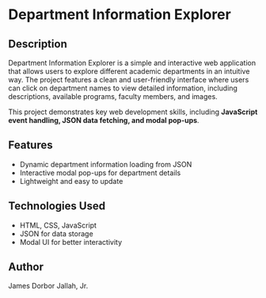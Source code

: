 # Department Information Explorer  

## Description  
Department Information Explorer is a simple and interactive web application that allows users to explore different academic departments in an intuitive way. The project features a clean and user-friendly interface where users can click on department names to view detailed information, including descriptions, available programs, faculty members, and images.  

This project demonstrates key web development skills, including **JavaScript event handling, JSON data fetching, and modal pop-ups**. 

## Features  
- Dynamic department information loading from JSON  
- Interactive modal pop-ups for department details  
- Lightweight and easy to update  

## Technologies Used  
- HTML, CSS, JavaScript  
- JSON for data storage  
- Modal UI for better interactivity  

## Author  
James Dorbor Jallah, Jr.  